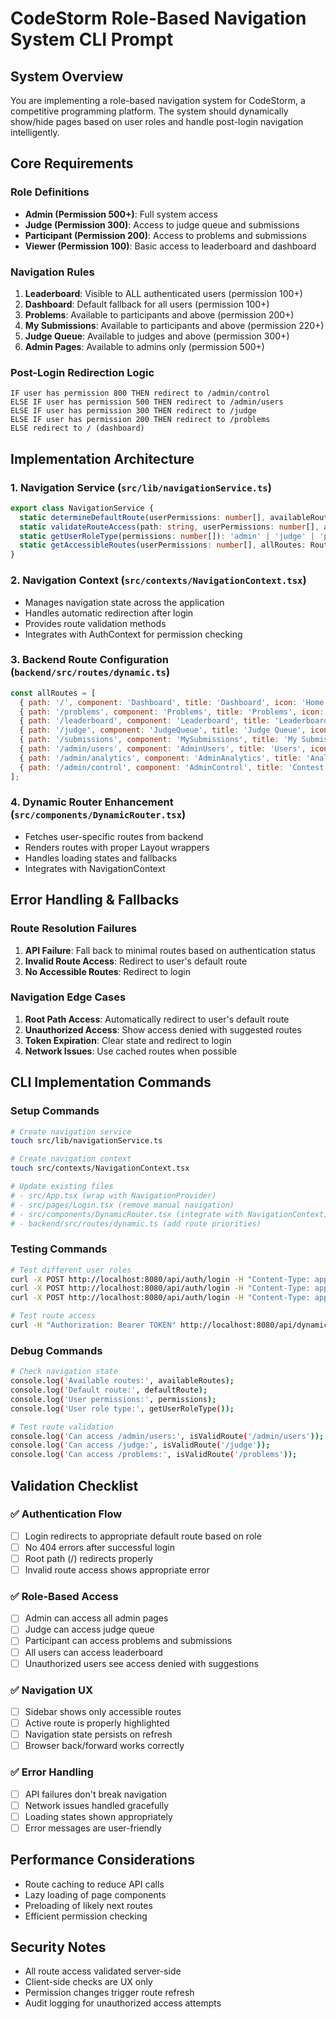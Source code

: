 # CodeStorm Role-Based Navigation System CLI Prompt

## System Overview

You are implementing a role-based navigation system for CodeStorm, a competitive programming platform. The system should dynamically show/hide pages based on user roles and handle post-login navigation intelligently.

## Core Requirements

### Role Definitions
- **Admin (Permission 500+)**: Full system access
- **Judge (Permission 300)**: Access to judge queue and submissions
- **Participant (Permission 200)**: Access to problems and submissions
- **Viewer (Permission 100)**: Basic access to leaderboard and dashboard

### Navigation Rules
1. **Leaderboard**: Visible to ALL authenticated users (permission 100+)
2. **Dashboard**: Default fallback for all users (permission 100+)
3. **Problems**: Available to participants and above (permission 200+)
4. **My Submissions**: Available to participants and above (permission 220+)
5. **Judge Queue**: Available to judges and above (permission 300+)
6. **Admin Pages**: Available to admins only (permission 500+)

### Post-Login Redirection Logic
```
IF user has permission 800 THEN redirect to /admin/control
ELSE IF user has permission 500 THEN redirect to /admin/users  
ELSE IF user has permission 300 THEN redirect to /judge
ELSE IF user has permission 200 THEN redirect to /problems
ELSE redirect to / (dashboard)
```

## Implementation Architecture

### 1. Navigation Service (`src/lib/navigationService.ts`)
```typescript
export class NavigationService {
  static determineDefaultRoute(userPermissions: number[], availableRoutes: RouteConfig[]): string
  static validateRouteAccess(path: string, userPermissions: number[], availableRoutes: RouteConfig[]): boolean
  static getUserRoleType(permissions: number[]): 'admin' | 'judge' | 'participant' | 'viewer'
  static getAccessibleRoutes(userPermissions: number[], allRoutes: RouteConfig[]): RouteConfig[]
}
```

### 2. Navigation Context (`src/contexts/NavigationContext.tsx`)
- Manages navigation state across the application
- Handles automatic redirection after login
- Provides route validation methods
- Integrates with AuthContext for permission checking

### 3. Backend Route Configuration (`backend/src/routes/dynamic.ts`)
```javascript
const allRoutes = [
  { path: '/', component: 'Dashboard', title: 'Dashboard', icon: 'Home', requiredPermissions: [100], isDefault: true, priority: 5 },
  { path: '/problems', component: 'Problems', title: 'Problems', icon: 'FileText', requiredPermissions: [200], isDefault: true, priority: 4 },
  { path: '/leaderboard', component: 'Leaderboard', title: 'Leaderboard', icon: 'Trophy', requiredPermissions: [100], priority: 3 },
  { path: '/judge', component: 'JudgeQueue', title: 'Judge Queue', icon: 'Gavel', requiredPermissions: [300], isDefault: true, priority: 2 },
  { path: '/submissions', component: 'MySubmissions', title: 'My Submissions', icon: 'Send', requiredPermissions: [220], priority: 6 },
  { path: '/admin/users', component: 'AdminUsers', title: 'Users', icon: 'Users', requiredPermissions: [500], isDefault: true, priority: 1 },
  { path: '/admin/analytics', component: 'AdminAnalytics', title: 'Analytics', icon: 'BarChart3', requiredPermissions: [600], priority: 7 },
  { path: '/admin/control', component: 'AdminControl', title: 'Contest Control', icon: 'Settings', requiredPermissions: [800], isDefault: true, priority: 1 }
];
```

### 4. Dynamic Router Enhancement (`src/components/DynamicRouter.tsx`)
- Fetches user-specific routes from backend
- Renders routes with proper Layout wrappers
- Handles loading states and fallbacks
- Integrates with NavigationContext

## Error Handling & Fallbacks

### Route Resolution Failures
1. **API Failure**: Fall back to minimal routes based on authentication status
2. **Invalid Route Access**: Redirect to user's default route
3. **No Accessible Routes**: Redirect to login

### Navigation Edge Cases
1. **Root Path Access**: Automatically redirect to user's default route
2. **Unauthorized Access**: Show access denied with suggested routes
3. **Token Expiration**: Clear state and redirect to login
4. **Network Issues**: Use cached routes when possible

## CLI Implementation Commands

### Setup Commands
```bash
# Create navigation service
touch src/lib/navigationService.ts

# Create navigation context
touch src/contexts/NavigationContext.tsx

# Update existing files
# - src/App.tsx (wrap with NavigationProvider)
# - src/pages/Login.tsx (remove manual navigation)
# - src/components/DynamicRouter.tsx (integrate with NavigationContext)
# - backend/src/routes/dynamic.ts (add route priorities)
```

### Testing Commands
```bash
# Test different user roles
curl -X POST http://localhost:8080/api/auth/login -H "Content-Type: application/json" -d '{"username":"admin","password":"admin123"}'
curl -X POST http://localhost:8080/api/auth/login -H "Content-Type: application/json" -d '{"username":"judge1","password":"judge123"}'
curl -X POST http://localhost:8080/api/auth/login -H "Content-Type: application/json" -d '{"username":"participant1","password":"part123"}'

# Test route access
curl -H "Authorization: Bearer TOKEN" http://localhost:8080/api/dynamic/user/routes-and-permissions
```

### Debug Commands
```bash
# Check navigation state
console.log('Available routes:', availableRoutes);
console.log('Default route:', defaultRoute);
console.log('User permissions:', permissions);
console.log('User role type:', getUserRoleType());

# Test route validation
console.log('Can access /admin/users:', isValidRoute('/admin/users'));
console.log('Can access /judge:', isValidRoute('/judge'));
console.log('Can access /problems:', isValidRoute('/problems'));
```

## Validation Checklist

### ✅ Authentication Flow
- [ ] Login redirects to appropriate default route based on role
- [ ] No 404 errors after successful login
- [ ] Root path (/) redirects properly
- [ ] Invalid route access shows appropriate error

### ✅ Role-Based Access
- [ ] Admin can access all admin pages
- [ ] Judge can access judge queue
- [ ] Participant can access problems and submissions
- [ ] All users can access leaderboard
- [ ] Unauthorized users see access denied with suggestions

### ✅ Navigation UX
- [ ] Sidebar shows only accessible routes
- [ ] Active route is properly highlighted
- [ ] Navigation state persists on refresh
- [ ] Browser back/forward works correctly

### ✅ Error Handling
- [ ] API failures don't break navigation
- [ ] Network issues handled gracefully
- [ ] Loading states shown appropriately
- [ ] Error messages are user-friendly

## Performance Considerations
- Route caching to reduce API calls
- Lazy loading of page components
- Preloading of likely next routes
- Efficient permission checking

## Security Notes
- All route access validated server-side
- Client-side checks are UX only
- Permission changes trigger route refresh
- Audit logging for unauthorized access attempts